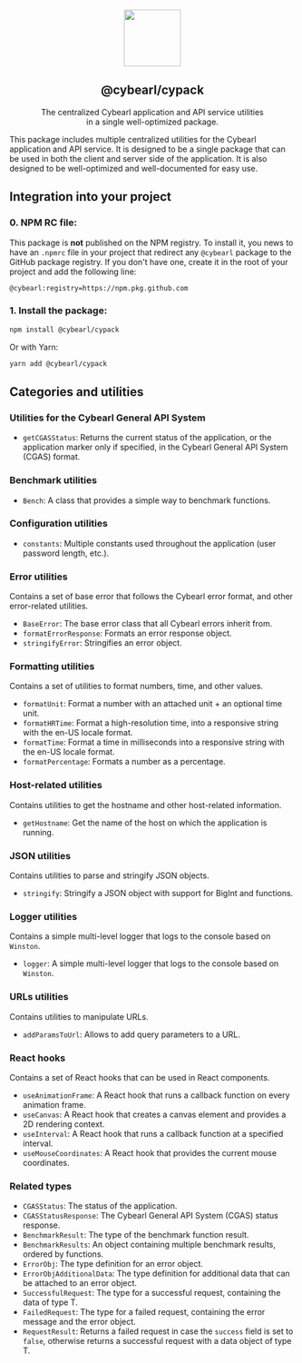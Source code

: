 <p align="center">
  <br />
  <a href="https://www.cybearl.com" target="_blank"><img width="100px" src="https://cybearl.com/_next/image?url=%2Fimages%2Flogo.webp&w=640&q=75" /></a>
  <h2 align="center">@cybearl/cypack</h2>
  <p align="center">The centralized Cybearl application and API service utilities<br />in a single well-optimized package.</p>
</p>

This package includes multiple centralized utilities for the Cybearl application and API service. It is designed to be a single package that can be used in both the client and server side of the application. It is also designed to be well-optimized and well-documented for easy use.

Integration into your project
-----------------------------
### 0. NPM RC file:
This package is **not** published on the NPM registry. To install it, you news to have an `.npmrc` file in your project that
redirect any `@cybearl` package to the GitHub package registry. If you don't have one, create it in the root of your project and add the following line:
```
@cybearl:registry=https://npm.pkg.github.com
```

### 1. Install the package:
```bash
npm install @cybearl/cypack
```
Or with Yarn:
```bash
yarn add @cybearl/cypack
```

Categories and utilities
------------------------

### Utilities for the Cybearl General API System
- `getCGASStatus`: Returns the current status of the application, or the application marker only if specified,
  in the Cybearl General API System (CGAS) format.

### Benchmark utilities
- `Bench`: A class that provides a simple way to benchmark functions.

### Configuration utilities
- `constants`: Multiple constants used throughout the application (user password length, etc.).

### Error utilities
Contains a set of base error that follows the Cybearl error format, and other error-related utilities.
- `BaseError`: The base error class that all Cybearl errors inherit from.
- `formatErrorResponse`: Formats an error response object.
- `stringifyError`: Stringifies an error object.

### Formatting utilities
Contains a set of utilities to format numbers, time, and other values.
- `formatUnit`: Format a number with an attached unit + an optional time unit.
- `formatHRTime`: Format a high-resolution time, into a responsive string with the en-US locale format.
- `formatTime`: Format a time in milliseconds into a responsive string with the en-US locale format.
- `formatPercentage`: Formats a number as a percentage.

### Host-related utilities
Contains utilities to get the hostname and other host-related information.
- `getHostname`: Get the name of the host on which the application is running.

### JSON utilities
Contains utilities to parse and stringify JSON objects.
- `stringify`: Stringify a JSON object with support for BigInt and functions.

### Logger utilities
Contains a simple multi-level logger that logs to the console based on `Winston`.
- `logger`: A simple multi-level logger that logs to the console based on `Winston`.

### URLs utilities
Contains utilities to manipulate URLs.
- `addParamsToUrl`: Allows to add query parameters to a URL.

### React hooks
Contains a set of React hooks that can be used in React components.
- `useAnimationFrame`: A React hook that runs a callback function on every animation frame.
- `useCanvas`: A React hook that creates a canvas element and provides a 2D rendering context.
- `useInterval`: A React hook that runs a callback function at a specified interval.
- `useMouseCoordinates`: A React hook that provides the current mouse coordinates.

### Related types
- `CGASStatus`: The status of the application.
- `CGASStatusResponse`: The Cybearl General API System (CGAS) status response.
- `BenchmarkResult`: The type of the benchmark function result.
- `BenchmarkResults`: An object containing multiple benchmark results, ordered by functions.
- `ErrorObj`: The type definition for an error object.
- `ErrorObjAdditionalData`: The type definition for additional data that can be attached to an error object.
- `SuccessfulRequest`: The type for a successful request, containing the data of type T.
- `FailedRequest`: The type for a failed request, containing the error message and the error object.
- `RequestResult`: Returns a failed request in case the `success` field is set to `false`,
  otherwise returns a successful request with a data object of type T.
